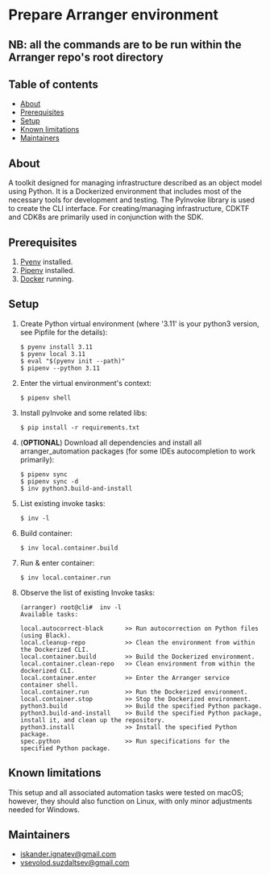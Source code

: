 # Prepare Arranger environment

## NB: all the commands are to be run within the Arranger repo's root directory

## Table of contents

* [About](#about)
* [Prerequisites](#prerequisites)
* [Setup](#setup)
* [Known limitations](#known-limitations)
* [Maintainers](#maintainers)

## About <div id='about'/>

A toolkit designed for managing infrastructure described as an object model using Python. It is a Dockerized environment
that includes most of the necessary tools for development and testing. The PyInvoke library is used to create the CLI
interface. For creating/managing infrastructure, CDKTF and CDK8s are primarily used in conjunction with the SDK.

## Prerequisites <div id='prerequisites'/>

1. [Pyenv](https://github.com/pyenv/pyenv) installed.
2. [Pipenv](https://pypi.org/project/pipenv/) installed.
3. [Docker](https://www.docker.com) running.

## Setup <div id='setup'/>

1. Create Python virtual environment (where '3.11' is your python3 version, see Pipfile for the details):

   ```shell
   $ pyenv install 3.11
   $ pyenv local 3.11
   $ eval "$(pyenv init --path)"
   $ pipenv --python 3.11
   ```

2. Enter the virtual environment's context:

   ```shell
   $ pipenv shell
   ```

3. Install pyInvoke and some related libs:

   ```shell
   $ pip install -r requirements.txt
   ```

4. (**OPTIONAL**) Download all dependencies and install all arranger_automation packages (for some IDEs autocompletion
   to
   work
   primarily):

   ```shell
   $ pipenv sync
   $ pipenv sync -d
   $ inv python3.build-and-install
   ```

5. List existing invoke tasks:

   ```shell
   $ inv -l
   ```

6. Build container:

   ```shell
   $ inv local.container.build
   ```

7. Run & enter container:

   ```shell
   $ inv local.container.run
   ```
8. Observe the list of existing Invoke tasks:

   ```shell
   (arranger) root@cli#  inv -l
   Available tasks:

   local.autocorrect-black      >> Run autocorrection on Python files (using Black).
   local.cleanup-repo           >> Clean the environment from within the Dockerized CLI.
   local.container.build        >> Build the Dockerized environment.
   local.container.clean-repo   >> Clean environment from within the dockerized CLI.
   local.container.enter        >> Enter the Arranger service container shell.
   local.container.run          >> Run the Dockerized environment.
   local.container.stop         >> Stop the Dockerized environment.
   python3.build                >> Build the specified Python package.
   python3.build-and-install    >> Build the specified Python package, install it, and clean up the repository.
   python3.install              >> Install the specified Python package.
   spec.python                  >> Run specifications for the specified Python package.
   ```

## Known limitations <div id='known-limitations'/>

This setup and all associated automation tasks were tested on macOS; however, they should also function on Linux, with
only minor adjustments needed for Windows.

## Maintainers <div id='maintainers'/>

* [iskander.ignatev@gmail.com](mailto:iskander.ignatev@gmail.com?subject=prepare-)
* [vsevolod.suzdaltsev@gmail.com](mailto:vsevolod.suzdaltsev@gmail.com?subject=prepare-)
